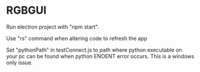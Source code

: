 # RGBGUI
Run electron project with "npm start".

Use "rs" command when altering code to refresh the app

Set "pythonPath" in testConnect.js to path where python executable on your pc can be found when python ENOENT error occurs. This is a windows only issue.
